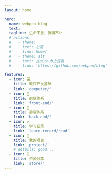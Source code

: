 ```yaml
---
layout: home

hero:
  name: webpon-blog
  text:
  tagline: 生命不息，折腾不止
  # actions:
  #   - theme:    
  #     text: 总览
  #     link: home/
  #   - theme: alt
  #     text: 在github上查看
  #     link: 'https://github.com/webpon/blog'

features:
  - icon: 💻
    title: 软件开发基础
    link: 'computer/'
  - icon: 🙉
    title: 前端体系
    link: 'front-end/'
  - icon: 🙈
    title: 后端体系
    link: 'back-end/'
  - icon: ✔
    title: 学习记录
    link: 'learn-record/read'
  - icon: 💼
    title: 我的项目
    link: 'project/'
    # details: good...
  - icon: 📂
    title: 资源分享
    link: 'store/'
---
```

